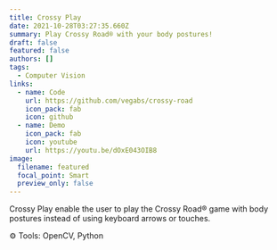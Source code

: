 ```yaml
---
title: Crossy Play
date: 2021-10-28T03:27:35.660Z
summary: Play Crossy Road® with your body postures!
draft: false
featured: false
authors: []
tags:
  - Computer Vision
links:
  - name: Code
    url: https://github.com/vegabs/crossy-road
    icon_pack: fab
    icon: github
  - name: Demo
    icon_pack: fab
    icon: youtube
    url: https://youtu.be/dOxE043OIB8
image:
  filename: featured
  focal_point: Smart
  preview_only: false
---
```

Crossy Play enable the user to play the Crossy Road® game with body postures instead of using keyboard arrows or touches.

⚙️ Tools: OpenCV, Python